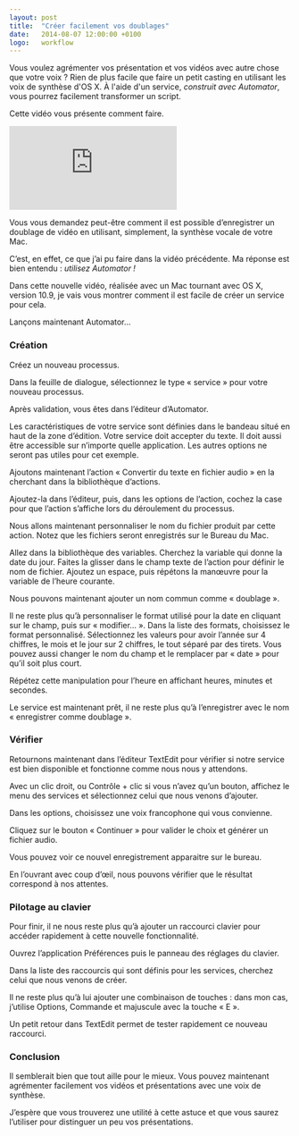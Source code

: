 ```yaml
---
layout: post
title:  "Créer facilement vos doublages"
date:   2014-08-07 12:00:00 +0100
logo:   workflow
---
```


Vous voulez agrémenter vos présentation et vos vidéos avec autre chose que votre voix ?
Rien de plus facile que faire un petit casting en utilisant les voix de synthèse d'OS X. 
À l'aide d'un service, *construit avec Automator*,  vous pourrez facilement 
transformer un script. 

Cette vidéo vous présente comment faire.

<div class="embed-responsive-item text-xs-center">
    <iframe class="embed-responsive-item" src="https://www.youtube.com/embed/ias9gOFPoTU" frameborder="0" allowfullscreen></iframe>
</div>

Vous vous demandez peut-être comment il est possible d’enregistrer 
un doublage de vidéo en utilisant, simplement, la synthèse vocale de votre Mac.

C’est, en effet, ce que j’ai pu faire dans la vidéo précédente. 
Ma réponse est bien entendu : *utilisez Automator !*

Dans cette nouvelle vidéo, réalisée avec un Mac tournant avec OS X, 
version 10.9, je vais vous montrer comment il est facile de créer un service 
pour cela. 

Lançons maintenant Automator...

### Création

Créez un nouveau processus.

Dans la feuille de dialogue, sélectionnez le type « service » pour votre 
nouveau processus.

Après validation, vous êtes dans l’éditeur d’Automator.

Les caractéristiques de votre service sont définies dans le bandeau situé en 
haut de la zone d’édition. 
Votre service doit accepter du texte. 
Il doit aussi être accessible sur n’importe quelle application. 
Les autres options ne seront pas utiles pour cet exemple.

Ajoutons maintenant l’action « Convertir du texte en fichier audio » 
en la cherchant dans la bibliothèque d’actions.

Ajoutez-la dans l’éditeur, puis, dans les options de l’action, 
cochez la case pour que l’action s’affiche lors du déroulement du processus.

Nous allons maintenant personnaliser le nom du fichier produit par cette action.
Notez que les fichiers seront enregistrés sur le Bureau du Mac.

Allez dans la bibliothèque des variables. 
Cherchez la variable qui donne la date du jour. 
Faites la glisser dans le champ texte de l’action pour définir le nom de fichier. 
Ajoutez un espace, puis répétons la manœuvre pour la variable de l’heure courante.

Nous pouvons maintenant ajouter un nom commun comme « doublage ».

Il ne reste plus qu’à personnaliser le format utilisé pour la date en cliquant 
sur le champ, puis sur « modifier... ». 
Dans la liste des formats, choisissez le format personnalisé. 
Sélectionnez les valeurs pour avoir l’année sur 4 chiffres, le mois et le jour 
sur 2 chiffres, le tout séparé par des tirets. 
Vous pouvez aussi changer le nom du champ et le remplacer par « date » 
pour qu’il soit plus court.

Répétez cette manipulation pour l’heure en affichant heures, minutes et secondes.

Le service est maintenant prêt, il ne reste plus qu’à l’enregistrer avec 
le nom « enregistrer comme doublage ».

### Vérifier

Retournons maintenant dans l’éditeur TextEdit pour vérifier si notre service est 
bien disponible et fonctionne comme nous nous y attendons.

Avec un clic droit, ou Contrôle + clic si vous n’avez qu’un bouton, 
affichez le menu des services et sélectionnez celui que nous venons d’ajouter.

Dans les options, choisissez une voix francophone qui vous convienne.

Cliquez sur le bouton « Continuer » pour valider le choix et générer un 
fichier audio.

Vous pouvez voir ce nouvel enregistrement apparaitre sur le bureau.

En l’ouvrant avec coup d’œil, nous pouvons vérifier que le résultat correspond 
à nos attentes.

### Pilotage au clavier

Pour finir, il ne nous reste plus qu’à ajouter un raccourci clavier pour 
accéder rapidement à cette nouvelle fonctionnalité.

Ouvrez l’application Préférences puis le panneau des réglages du clavier. 

Dans la liste des raccourcis qui sont définis pour les services, cherchez 
celui que nous venons de créer.

Il ne reste plus qu’à lui ajouter une combinaison de touches : dans mon cas, 
j’utilise Options, Commande et majuscule avec la touche « E ».

Un petit retour dans TextEdit permet de tester rapidement ce nouveau raccourci.

### Conclusion

Il semblerait bien que tout aille pour le mieux. 
Vous pouvez maintenant agrémenter facilement vos vidéos et présentations avec 
une voix de synthèse.

J’espère que vous trouverez une utilité à cette astuce et que vous saurez 
l’utiliser pour distinguer un peu vos présentations.
